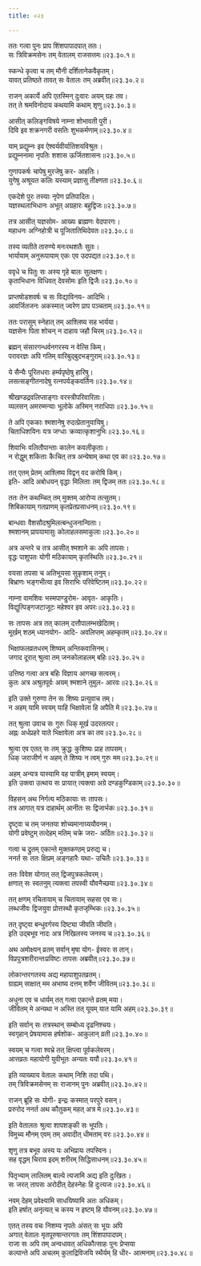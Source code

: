 ```yaml
---
title: ०२३

---
```

  
  
ततः गत्वा पुनः प्राप शिंशपापादपात् ततः।  
सः त्रिविक्रमसेनः तम् वेतालम् राजसत्तमः॥२३.३०.१॥  
  
स्कन्धे कृत्वा च तम् मौनी दर्शितानेकवैकृतम्।  
यावत् प्रतिष्ठते तावत् सः वेतालः तम् अब्रवीत्॥२३.३०.२॥  
  
राजन् अकार्ये अपि एतस्मिन् दुःवारः अयम् ग्रहः तव।  
तत् ते श्रमविनोदाय कथयामि कथाम् शृणु॥२३.३०.३॥  
  
आसीत् कलिङ्गविषये नाम्ना शोभावती पुरी।  
दिवि इव शक्रनगरी वसतिः शुभकर्मणाम्॥२३.३०.४॥  
  
याम् प्रद्युम्नः इव ऐश्वर्यवीर्यातिशयविश्रुतः।  
प्रद्युम्ननामा नृपतिः शशास ऊर्जितशासनः॥२३.३०.५॥  
  
गुणापकर्षः चापेषु मुरजेषु कर- आहतिः।  
युगेषु अश्रूयत कलिः यस्याम् प्रज्ञासु तीक्ष्णता॥२३.३०.६॥  
  
एकदेशे पुरः तस्याः नृपेण प्रतिपादितः।  
यज्ञस्थलाभिधानः अभूत् अग्रहारः बहुद्विजः॥२३.३०.७॥  
  
तत्र आसीत् यज्ञसोम- आख्यः ब्राह्मणः वेदपारगः।  
महाधनः अग्निहोत्री च पूजितातिथिदेवतः॥२३.३०.८॥  
  
तस्य व्यतीते तारुण्ये मनःरथशतैः सुतः।  
भार्यायाम् अनुरूपायाम् एकः एव उदपद्यत॥२३.३०.९॥  
  
ववृधे च पितुः सः अस्य गृहे बालः सुलक्षणः।  
कृताभिधानः विधिवत् देवसोमः इति द्विजैः॥२३.३०.१०॥  
  
प्राप्तषोडशवर्षः च सः विद्याविनय- आदिभिः।  
आवर्जितजनः अकस्मात् ज्वरेण प्राप पञ्चताम्॥२३.३०.११॥  
  
ततः परासुम् स्नेहात् तम् आश्लिष्य सह भार्यया।  
यज्ञसेनः पिता शोचन् न दाहाय जहौ चिरम्॥२३.३०.१२॥  
  
ब्रह्मन् संसारगन्धर्वनगरस्य न वेत्सि किम्।  
परावरज्ञः अपि गतिम् वारिबुद्बुदभङ्गुराम्॥२३.३०.१३॥  
  
ये सैन्यैः पूरितधराः हर्म्यपृष्ठेषु हारिषु।  
लसत्सङ्गीतनादेषु रत्नपर्यङ्कवर्तिनः॥२३.३०.१४॥  
  
श्रीखण्डद्रवलिप्ताङ्गाः वरस्त्रीपरिवारिताः।  
व्यलसन् अमरम्मन्याः भूलोके अस्मिन् नराधिपाः॥२३.३०.१५॥  
  
ते अपि एककाः श्मशानेषु रुदत्प्रेतानुयायिषु।  
चिताधिशयिनः यत्र जग्धाः क्रव्यात्कृशानुभिः॥२३.३०.१६॥  
  
शिवाभिः वलितौपान्ताः कालेन कवलीकृताः।  
न रोद्धुम् शकिताः कैःचित् तत्र अन्येषाम् कथा एव का॥२३.३०.१७॥  
  
तत् एतम् प्रेतम् आश्लिष्य विद्वन् वद करोषि किम्।  
इति- आदि अबोधयन् वृद्धाः मिलिताः तम् द्विजम् ततः॥२३.३०.१८॥  
  
ततः तेन कथम्चित् तम् मुक्तम् आरोप्य तत्सुतम्।  
शिबिकायाम् गतप्राणम् कृतप्रेतप्रसाधनम्॥२३.३०.१९॥  
  
बान्धवाः वैशसौदश्रुमिलत्बन्धुजनान्विताः।  
श्मशानम् प्रापयामासुः कोलाहलसमाकुलाः॥२३.३०.२०॥  
  
अत्र अन्तरे च तत्र आसीत् श्मशाने कः अपि तापसः।  
वृद्धः पाशुपतः योगी मठिकायाम् कृतस्थितिः॥२३.३०.२१॥  
  
वयसा तपसा च अतिभूयसा सुकृशाम् तनुम्।  
बिभ्राणः भङ्गभीत्या इव सिराभिः परिवेष्टितम्॥२३.३०.२२॥  
  
नाम्ना वामशिवः भस्मपाण्डुरोम- आवृत- आकृतिः।  
विद्युत्पिङ्गजटाजूटः महेश्वर इव अपरः॥२३.३०.२३॥  
  
सः तापसः अत्र तत् कालम् दत्तौपालम्भखेदितम्।  
मूर्खम् शठम् ध्यानयोग- आदि- अवलिप्तम् अहम्कृतम्॥२३.३०.२४॥  
  
भिक्षाफलव्रतधरम् शिष्यम् अन्तिकवासिनम्।  
जगाद दूरात् श्रुत्वा तम् जनकोलाहलम् बहिः॥२३.३०.२५॥  
  
उत्तिष्ठ गत्वा अत्र बहिः विज्ञाय आगच्छ सत्वरम्।  
कुतः अत्र अश्रुतपूर्वः अयम् श्मशाने तुमुल- आरवः॥२३.३०.२६॥  
  
इति उक्ते गुरुणा तेन सः शिष्यः प्रत्युवाच तम्।  
न अहम् यामि स्वयम् याहि भिक्षावेला हि अपैति मे॥२३.३०.२७॥  
  
तत् श्रुत्वा उवाच सः गुरुः धिक् मूर्ख उदरतत्पर।  
अह्नः अर्धप्रहरे याते भिक्षावेला अत्र का तव॥२३.३०.२८॥  
  
श्रुत्वा एव एतत् सः तम् क्रुद्धः कुशिष्यः प्राह तापसम्।  
धिक् जराजीर्ण न अहम् ते शिष्यः न त्वम् गुरुः मम॥२३.३०.२९॥  
  
अहम् अन्यत्र यास्यामि वह पात्रीम् इमाम् स्वयम्।  
इति उक्त्वा उत्थाय सः प्रायात् त्यक्त्वा अग्रे दण्डकुण्डिकाम्॥२३.३०.३०॥  
  
विहसन् अथ निर्गत्य मठिकायाः सः तापसः।  
तत्र आगात् यत्र दाहार्थम् आनीतः सः द्विजार्भकः॥२३.३०.३१॥  
  
दृष्ट्वा च तम् जनतया शोच्यमानाग्र्ययौवनम्।  
योगी प्रवेष्टुम् तत्देहम् मतिम् चक्रे जरा- अर्दितः॥२३.३०.३२॥  
  
गत्वा च द्रुतम् एकान्ते मुक्तकण्ठम् प्ररुद्य च।  
ननर्त सः ततः क्षिप्रम् अङ्गहारैः यथा- उचितैः॥२३.३०.३३॥  
  
ततः विवेश योगात् तत् द्विजपुत्रकलेवरम्।  
क्षणात् सः स्वतनुम् त्यक्त्वा तपस्वी यौवनैच्छया॥२३.३०.३४॥  
  
तत् क्षणम् रचितायाम् च चितायाम् सहसा एव सः।  
लब्धजीवः द्विजयुवा प्रोत्तस्थौ कृतजृम्भिकः॥२३.३०.३५॥  
  
तत् दृष्ट्वा बन्धुवर्गस्य दिष्ट्या जीवति जीवति।  
इति उद्बभूव नादः अत्र निखिलस्य जनस्य च॥२३.३०.३६॥  
  
अथ अमोक्ष्यन् व्रतम् सर्वान् मृषा योग- ईस्वरः स तान्।  
विप्रपुत्रशरीरान्तःप्रविष्टः तापसः अब्रवीत्॥२३.३०.३७॥  
  
लोकान्तरगतस्य अद्य महापाशुपतव्रतम्।  
ग्राह्यम् साक्षात् मम अभाष्य दत्तम् शर्वेण जीवितम्॥२३.३०.३८॥  
  
अधुना एव च धार्यम् तत् गत्वा एकान्ते व्रतम् मया।  
जीवितम् मे अन्यथा न अस्ति तत् यूयम् यात यामि अहम्॥२३.३०.३९॥  
  
इति सर्वान् सः तत्रस्थान् सम्बोध्य दृढनिश्चयः।  
स्वगृहान् प्रेषयामास हर्षशोक- आकुलान् व्रती॥२३.३०.४०॥  
  
स्वयम् च गत्वा श्वभ्रे तत् क्षिप्त्वा पूर्वकलेवरम्।  
आत्तव्रतः महायोगी युवीभूतः अन्यतः ययौ॥२३.३०.४१॥  
  
इति व्याख्याय वेतालः कथाम् निशि तदा पथि।  
तम् त्रिविक्रमसेनम् सः राजानम् पुनः अब्रवीत्॥२३.३०.४२॥  
  
राजन् ब्रूहि सः योगी- इन्द्रः कस्मात् परपुरे वसन्।  
प्ररुरोद ननर्त अथ कौतुकम् महत् अत्र मे॥२३.३०.४३॥  
  
इति वेतालतः श्रुत्वा शापशङ्की सः भूपतिः।  
विमुच्य मौनम् एवम् तम् अवादीत् धीमताम् वरः॥२३.३०.४४॥  
  
शृणु तत्र बभूव अस्य यः अभिप्रायः तपस्विनः।  
सह वृद्धम् चिराय इदम् शरीरम् सिद्धिसाधनम्॥२३.३०.४५॥  
  
पितृभ्याम् लालितम् बाल्ये त्यजामि अद्य इति दुःखितः।  
सः जरत् तापसः अरोदीत् देहस्नेहः हि दुःत्यजः॥२३.३०.४६॥  
  
नवम् देहम् प्रवेक्ष्यामि साधयिष्यामि अतः अधिकम्।  
इति हर्षात् अनृत्यत् च कस्य न इष्टम् हि यौवनम्॥२३.३०.४७॥  
  
एतत् तस्य वचः निशम्य नृपतेः अंसत् सः भूयः अपि  
अगात् वेतालः मृतपूरुषान्तरगतः तम् शिंशपापादपम्।  
राजा सः अपि तम् अन्वधावत् अधिकौत्साहः पुनः प्रेप्सया  
कल्पान्ते अपि अचलम् कुलाद्रिविजयि स्थैर्यम् हि धीर- आत्मनाम्॥२३.३०.४८॥